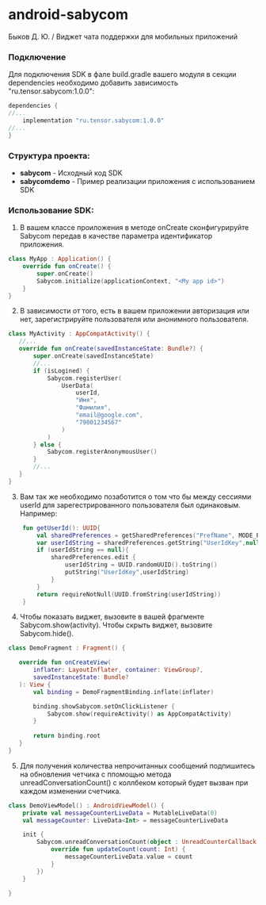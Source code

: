 # android-sabycom
Быков Д. Ю. / Виджет чата поддержки для мобильных приложений

### Подключение
Для подключения SDK в фале build.gradle вашего модуля в секции dependencies необходимо добавить зависимость "ru.tensor.sabycom:1.0.0":

```groovy
dependencies {
//...
    implementation "ru.tensor.sabycom:1.0.0"
//...
}
```
### Структура проекта:

* **sabycom** - Исходный код SDK
* **sabycomdemo** - Пример реализации приложения с использованием SDK


### Использование SDK:

1. В вашем классе проиложения в методе onCreate сконфигурируйте Sabycom передав в качестве параметра идентификатор приложения.
```kotlin
class MyApp : Application() {
    override fun onCreate() {
        super.onCreate()
        Sabycom.initialize(applicationContext, "<My app id>")
    }
}
 ```
2. В зависимости от того, есть в вашем приложении авторизация или нет, зарегистрируйте пользователя или анонимного пользователя. 

 ```kotlin
class MyActivity : AppCompatActivity() {
    //...
    override fun onCreate(savedInstanceState: Bundle?) {
        super.onCreate(savedInstanceState)
        //...
        if (isLogined) {
            Sabycom.registerUser(
                UserData(
                    userId,
                    "Имя",
                    "Фамилия",
                    "email@google.com",
                    "79001234567"
                )
            )
        } else {
            Sabycom.registerAnonymousUser()
        }
        //...
    }
}
 ```
3. Вам так же необходимо позаботится о том что бы между сессиями userId для зарегестрированного пользователя был одинаковым. Например:
   
```kotlin
    fun getUserId(): UUID{
        val sharedPreferences = getSharedPreferences("PrefName", MODE_PRIVATE)
        var userIdString = sharedPreferences.getString("UserIdKey",null)
        if (userIdString == null){
            sharedPreferences.edit { 
                userIdString = UUID.randomUUID().toString()
                putString("UserIdKey",userIdString)
            }
        }
        return requireNotNull(UUID.fromString(userIdString))
    }
```
4. Чтобы показать виджет, вызовите в вашей фрагменте Sabycom.show(activity). Чтобы скрыть виджет, вызовите Sabycom.hide().

 ```kotlin
class DemoFragment : Fragment() {

    override fun onCreateView(
        inflater: LayoutInflater, container: ViewGroup?,
        savedInstanceState: Bundle?
    ): View {
        val binding = DemoFragmentBinding.inflate(inflater)

        binding.showSabycom.setOnClickListener {
            Sabycom.show(requireActivity() as AppCompatActivity)
        }
        
        return binding.root
    }
}
 ```

5. Для получения количества непрочитанных сообщений подпишитесь на обновления четчика с ппомощью метода unreadConversationCount() с коллбеком который будет вызван при каждом изменении счетчика.

```kotlin
class DemoViewModel() : AndroidViewModel() {
    private val messageCounterLiveData = MutableLiveData(0)
    val messageCounter: LiveData<Int> = messageCounterLiveData

    init {
        Sabycom.unreadConversationCount(object : UnreadCounterCallback {
            override fun updateCount(count: Int) {
                messageCounterLiveData.value = count
            }
        })
    }

}

```